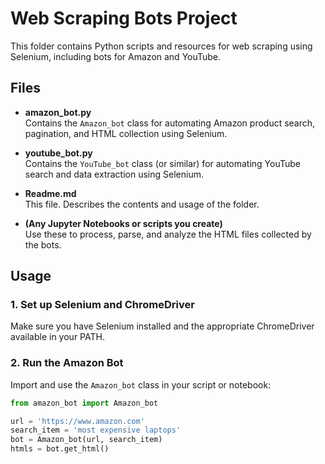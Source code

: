 # Web Scraping Bots Project

This folder contains Python scripts and resources for web scraping using Selenium, including bots for Amazon and YouTube.

## Files

- **amazon_bot.py**  
  Contains the `Amazon_bot` class for automating Amazon product search, pagination, and HTML collection using Selenium.

- **youtube_bot.py**  
  Contains the `YouTube_bot` class (or similar) for automating YouTube search and data extraction using Selenium.

- **Readme.md**  
  This file. Describes the contents and usage of the folder.

- **(Any Jupyter Notebooks or scripts you create)**  
  Use these to process, parse, and analyze the HTML files collected by the bots.

## Usage

### 1. Set up Selenium and ChromeDriver  
Make sure you have Selenium installed and the appropriate ChromeDriver available in your PATH.

### 2. Run the Amazon Bot  
Import and use the `Amazon_bot` class in your script or notebook:
```python
from amazon_bot import Amazon_bot

url = 'https://www.amazon.com'
search_item = 'most expensive laptops'
bot = Amazon_bot(url, search_item)
htmls = bot.get_html()